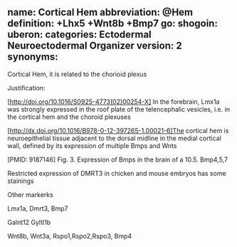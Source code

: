 name: Cortical Hem
abbreviation: @Hem
definition: +Lhx5 +Wnt8b +Bmp7
go:
shogoin: 
uberon: 
categories: Ectodermal Neuroectodermal Organizer
version: 2
synonyms:
---

Cortical Hem, it is related to the chorioid plexus

Justification:

[http://doi.org/10.1016/S0925-4773(02)00254-X] In the forebrain, Lmx1a was strongly expressed in the roof plate of the telencephalic vesicles, i.e. in the cortical hem and the choroid plexuses

[http://dx.doi.org/10.1016/B978-0-12-397265-1.00021-6]The cortical hem is neuroepithelial tissue adjacent to the dorsal midline in the medial cortical wall, defined by its expression of multiple Bmps and Wnts

[PMID: 9187146] Fig. 3. Expression of Bmps in the brain of a 10.5. Bmp4,5,7

Restricted expression of DMRT3 in chicken and mouse embryos has some stainings

Other markerks

Lmx1a, Dmrt3, Bmp7

Galnt12
Gyltl1b

Wnt8b, Wnt3a, Rspo1,Rspo2,Rspo3, Bmp4
